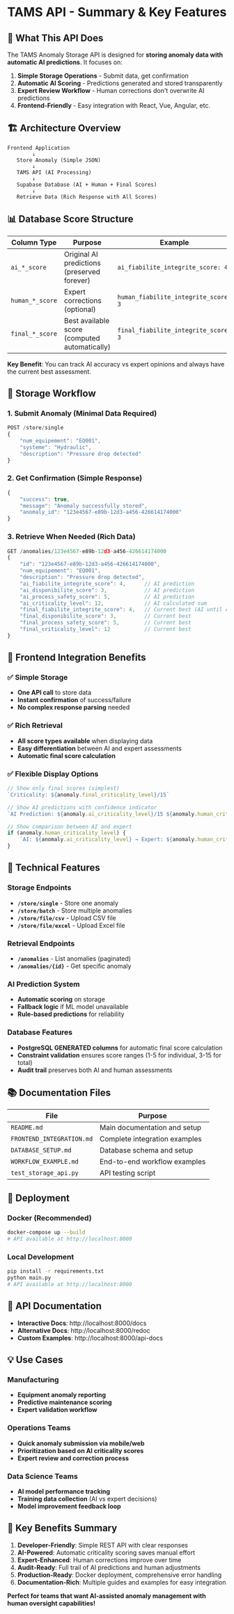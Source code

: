 # TAMS API - Summary & Key Features

## 🎯 What This API Does

The TAMS Anomaly Storage API is designed for **storing anomaly data with automatic AI predictions**. It focuses on:

1. **Simple Storage Operations** - Submit data, get confirmation
2. **Automatic AI Scoring** - Predictions generated and stored transparently  
3. **Expert Review Workflow** - Human corrections don't overwrite AI predictions
4. **Frontend-Friendly** - Easy integration with React, Vue, Angular, etc.

## 🏗️ Architecture Overview

```
Frontend Application
        ↓
   Store Anomaly (Simple JSON)
        ↓
   TAMS API (AI Processing)
        ↓
   Supabase Database (AI + Human + Final Scores)
        ↓
   Retrieve Data (Rich Response with All Scores)
```

## 📊 Database Score Structure

| Column Type | Purpose | Example |
|-------------|---------|---------|
| `ai_*_score` | Original AI predictions (preserved forever) | `ai_fiabilite_integrite_score: 4` |
| `human_*_score` | Expert corrections (optional) | `human_fiabilite_integrite_score: 3` |
| `final_*_score` | Best available score (computed automatically) | `final_fiabilite_integrite_score: 3` |

**Key Benefit**: You can track AI accuracy vs expert opinions and always have the current best assessment.

## 🚀 Storage Workflow

### 1. Submit Anomaly (Minimal Data Required)
```javascript
POST /store/single
{
    "num_equipement": "EQ001",
    "systeme": "Hydraulic", 
    "description": "Pressure drop detected"
}
```

### 2. Get Confirmation (Simple Response)
```javascript
{
    "success": true,
    "message": "Anomaly successfully stored",
    "anomaly_id": "123e4567-e89b-12d3-a456-426614174000"
}
```

### 3. Retrieve When Needed (Rich Data)
```javascript
GET /anomalies/123e4567-e89b-12d3-a456-426614174000
{
    "id": "123e4567-e89b-12d3-a456-426614174000",
    "num_equipement": "EQ001",
    "description": "Pressure drop detected",
    "ai_fiabilite_integrite_score": 4,      // AI prediction
    "ai_disponibilite_score": 3,            // AI prediction  
    "ai_process_safety_score": 5,           // AI prediction
    "ai_criticality_level": 12,             // AI calculated sum
    "final_fiabilite_integrite_score": 4,   // Current best (AI until expert corrects)
    "final_disponibilite_score": 3,         // Current best
    "final_process_safety_score": 5,        // Current best
    "final_criticality_level": 12           // Current best
}
```

## 🎨 Frontend Integration Benefits

### ✅ Simple Storage
- **One API call** to store data
- **Instant confirmation** of success/failure
- **No complex response parsing** needed

### ✅ Rich Retrieval  
- **All score types available** when displaying data
- **Easy differentiation** between AI and expert assessments
- **Automatic final score calculation**

### ✅ Flexible Display Options
```javascript
// Show only final scores (simplest)
`Criticality: ${anomaly.final_criticality_level}/15`

// Show AI predictions with confidence indicator
`AI Prediction: ${anomaly.ai_criticality_level}/15 ${anomaly.human_criticality_level ? '(Expert Reviewed)' : '(AI Only)'}`

// Show comparison between AI and expert
if (anomaly.human_criticality_level) {
    `AI: ${anomaly.ai_criticality_level} → Expert: ${anomaly.human_criticality_level}`
}
```

## 🔧 Technical Features

### Storage Endpoints
- **`/store/single`** - Store one anomaly
- **`/store/batch`** - Store multiple anomalies  
- **`/store/file/csv`** - Upload CSV file
- **`/store/file/excel`** - Upload Excel file

### Retrieval Endpoints
- **`/anomalies`** - List anomalies (paginated)
- **`/anomalies/{id}`** - Get specific anomaly

### AI Prediction System
- **Automatic scoring** on storage
- **Fallback logic** if ML model unavailable
- **Rule-based predictions** for reliability

### Database Features
- **PostgreSQL GENERATED columns** for automatic final score calculation
- **Constraint validation** ensures score ranges (1-5 for individual, 3-15 for total)
- **Audit trail** preserves both AI and human assessments

## 📚 Documentation Files

| File | Purpose |
|------|---------|
| `README.md` | Main documentation and setup |
| `FRONTEND_INTEGRATION.md` | Complete integration examples |
| `DATABASE_SETUP.md` | Database schema and setup |
| `WORKFLOW_EXAMPLE.md` | End-to-end workflow examples |
| `test_storage_api.py` | API testing script |

## 🐳 Deployment

### Docker (Recommended)
```bash
docker-compose up --build
# API available at http://localhost:8000
```

### Local Development  
```bash
pip install -r requirements.txt
python main.py
# API available at http://localhost:8000
```

## 🔗 API Documentation

- **Interactive Docs**: http://localhost:8000/docs
- **Alternative Docs**: http://localhost:8000/redoc  
- **Custom Examples**: http://localhost:8000/api-docs

## 💡 Use Cases

### Manufacturing
- **Equipment anomaly reporting**
- **Predictive maintenance scoring**
- **Expert validation workflow**

### Operations Teams
- **Quick anomaly submission via mobile/web**
- **Prioritization based on AI criticality scores**
- **Expert review and correction process**

### Data Science Teams
- **AI model performance tracking**
- **Training data collection** (AI vs expert decisions)
- **Model improvement feedback loop**

## 🎉 Key Benefits Summary

1. **Developer-Friendly**: Simple REST API with clear responses
2. **AI-Powered**: Automatic criticality scoring saves manual effort  
3. **Expert-Enhanced**: Human corrections improve over time
4. **Audit-Ready**: Full trail of AI predictions and human adjustments
5. **Production-Ready**: Docker deployment, comprehensive error handling
6. **Documentation-Rich**: Multiple guides and examples for easy integration

**Perfect for teams that want AI-assisted anomaly management with human oversight capabilities!**
